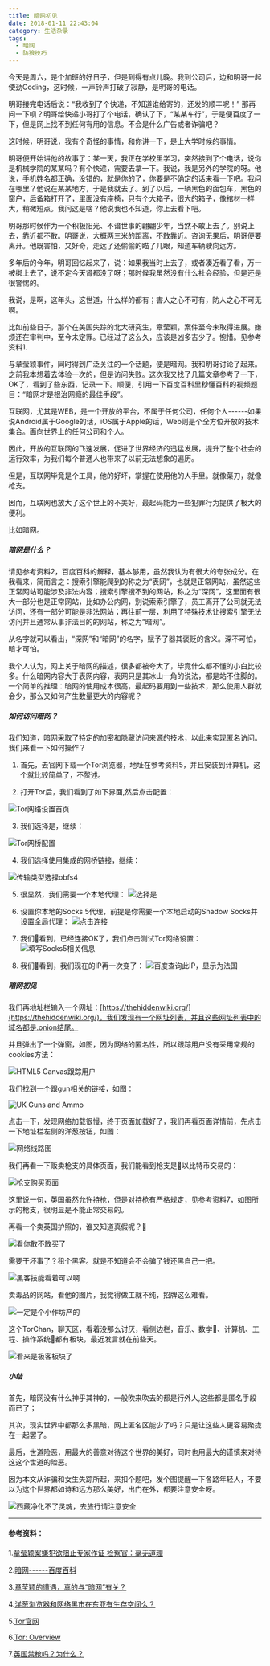 ```yaml
---
title: 暗网初见
date: 2018-01-11 22:43:04
category: 生活杂录
tags:
  - 暗网
  - 防狼技巧
---
```


今天是周六，是个加班的好日子，但是到得有点儿晚。我到公司后，边和明哥一起使劲Coding，这时候，一声铃声打破了寂静，是明哥的电话。

明哥接完电话后说：“我收到了个快递，不知道谁给寄的，还发的顺丰呢！”  那再问一下呗？明哥给快递小哥打了个电话，确认了下，“某某车行”，于是便百度了一下，但是网上找不到任何有用的信息。不会是什么广告或者诈骗吧？

这时候，明哥说，我有个奇怪的事情，和你讲一下，是上大学时候的事情。

<!--more-->

明哥便开始讲他的故事了：某一天，我正在学校里学习，突然接到了个电话，说你是机械学院的某某吗？有个快递，需要去拿一下。我说，我是另外的学院的呀。他说，手机姓名都正确，没错的，就是你的了，你要是不确定的话来看一下吧。我问在哪里？他说在某某地方，于是我就去了。到了以后，一辆黑色的面包车，黑色的窗户，后备箱打开了，里面没有座椅，只有个大箱子，很大的箱子，像棺材一样大，稍微短点。我问这是啥？他说我也不知道，你上去看下吧。

明哥那时候作为一个积极阳光、不谙世事的翩翩少年，当然不敢上去了。别说上去，靠近都不敢。明哥说，大概两三米的距离，不敢靠近。咨询无果后，明哥便要离开。他既害怕，又好奇，走远了还偷偷的瞄了几眼，知道车辆驶向远方。

多年后的今年，明哥回忆起来了，说：如果我当时上去了，或者凑近看了看，万一被绑上去了，说不定今天肾都没了呀；那时候我虽然没有什么社会经验，但是还是很警惕的。

我说，是啊，这年头，这世道，什么样的都有；害人之心不可有，防人之心不可无啊。

比如前些日子，那个在美国失踪的北大研究生，章莹颖，案件至今未取得进展。嫌烦还在审判中，至今未定罪。已经过了这么久，应该是凶多吉少了。惋惜。见参考资料1.

与章莹颖事件，同时得到广泛关注的一个话题，便是暗网。我和明哥讨论了起来。之前我本想着去体验一次的，但是访问失败。这次我又找了几篇文章参考了一下，OK了，看到了些东西，记录一下。顺便，引用一下百度百科里秒懂百科的视频题目：“暗网才是根治网瘾的最佳手段”。

互联网，尤其是WEB，是一个开放的平台，不属于任何公司，任何个人------如果说Android属于Google的话，iOS属于Apple的话，Web则是个全方位开放的技术集合。面向世界上的任何公司和个人。

因此，开放的互联网的飞速发展，促进了世界经济的迅猛发展，提升了整个社会的运行效率，为我们每个普通人也带来了以前无法想象的遍历。

但是，互联网毕竟是个工具，他的好坏，掌握在使用他的人手里。就像菜刀，就像枪支。

因而，互联网也放大了这个世上的不美好，最起码能为一些犯罪行为提供了极大的便利。


比如暗网。

##### 暗网是什么？

请见参考资料2，百度百科的解释，基本够用，虽然我认为有很大的夸张成分。在我看来，简而言之：搜索引擎能爬到的称之为“表网”，也就是正常网站，虽然这些正常网站可能涉及非法内容；搜索引擎搜不到的网站，称之为“深网”，这里面有很大一部分也是正常网站，比如办公内网，别说索索引擎了，员工离开了公司就无法访问，还有一部分可能是非法网站；再往前一层，利用了特殊技术让搜索引擎无法访问并且通常从事非法目的的网站，称之为“暗网”。

从名字就可以看出，“深网”和“暗网”的名字，赋予了器其褒贬的含义。深不可怕，暗才可怕。

我个人认为，网上关于暗网的描述，很多都被夸大了，毕竟什么都不懂的小白比较多。什么暗网内容大于表网内容，表网只是其冰山一角的说法，都是站不住脚的。一个简单的推理：暗网的使用成本很高，最起码要用到一些技术，那么使用人群就会少，那么又如何产生数量更大的内容呢？


##### 如何访问暗网？

我们知道，暗网采取了特定的加密和隐藏访问来源的技术，以此来实现匿名访问。我们来看一下如何操作？

1. 首先，去官网下载一个Tor浏览器，地址在参考资料5，并且安装到计算机，这个就比较简单了，不赘述。

2. 打开Tor后，我们看到了如下界面,然后点击配置：

![Tor网络设置首页](暗网初见/1.jpg)

3. 我们选择是，继续：

![Tor网桥配置](暗网初见/2.jpg)

4. 我们选择使用集成的网桥链接，继续：

![传输类型选择obfs4](暗网初见/3.jpg)

5. 很显然，我们需要一个本地代理：
![选择是](暗网初见/4.jpg)

6. 设置你本地的Socks 5代理，前提是你需要一个本地启动的Shadow Socks并设置全局代理：
![点击连接](暗网初见/5.jpg)

7. 我们看到，已经连接OK了，我们点击测试Tor网络设置：
![填写Socks5相关信息](暗网初见/6.jpg)

8. 我们看到，我们现在的IP再一次变了：
![百度查询此IP，显示为法国](暗网初见/7.jpg)


##### 暗网初见

我们再地址栏输入一个网址：[https://thehiddenwiki.org/](https://thehiddenwiki.org/)，我们发现有一个网址列表，并且这些网址列表中的域名都是.onion结尾。

并且弹出了一个弹窗，如图，因为网络的匿名性，所以跟踪用户没有采用常规的cookies方法：

![HTML5 Canvas跟踪用户](暗网初见/8.png)

我们找到一个跟gun相关的链接，如图：

![UK Guns and Ammo](暗网初见/9.png)

点击一下，发现网络加载很慢，终于页面加载好了，我们再看页面详情前，先点击一下地址栏左侧的洋葱按钮，如图：

![网络线路图](暗网初见/10.png)

我们再看一下贩卖枪支的具体页面，我们能看到枪支是以比特币交易的：

![枪支购买页面](暗网初见/11.png)

这里说一句，英国虽然允许持枪，但是对持枪有严格规定，见参考资料7，如图所示的枪支，很明显是不能正常交易的。

再看一个卖英国护照的，谁又知道真假呢？

![看你敢不敢买了](暗网初见/12.png)

需要干坏事了？租个黑客。就是不知道会不会骗了钱还黑自己一把。

![黑客技能看着可以啊](暗网初见/13.png)

卖毒品的网站，看他的图片，我觉得做工就不纯，招牌这么难看。

![一定是个小作坊产的](暗网初见/14.png)

这个TorChan，聊天区，看着没那么讨厌，看侧边栏，音乐、数学、计算机、工程、操作系统都有板块，最近发言就在前些天。

![看来是极客板块了](暗网初见/15.png)


##### 小结

首先，暗网没有什么神乎其神的，一般吹来吹去的都是行外人,这些都是匿名手段而已了；

其次，现实世界中都那么多黑暗，网上匿名区能少了吗？只是让这些人更容易聚拢在一起罢了。

最后，世道险恶，用最大的善意对待这个世界的美好，同时也用最大的谨慎来对待这这个世道的险恶。

因为本文从诈骗和女生失踪所起，来扣个题吧，发个图提醒一下各路年轻人，不要以为这个世界都如诗和远方那么美好，出门在外，都要注意安全呀。

![西藏净化不了灵魂，去旅行请注意安全](暗网初见/16.png)


---
#### 参考资料：

1.[章莹颖案嫌犯欲阻止专家作证 检察官：毫无道理](http://world.huanqiu.com/article/2018-01/11520127.html)

2.[暗网------百度百科](https://baike.baidu.com/item/%E6%9A%97%E7%BD%91/8694490?fr=aladdin)

3.[章莹颖的遭遇，真的与“暗网”有关？](http://news.youth.cn/kj/201707/t20170724_10361419.htm)

4.[洋葱浏览器和网络黑市在东亚有生存空间么？](https://www.zhihu.com/question/30668461)

5.[Tor官网](https://www.torproject.org)

6.[Tor: Overview](https://www.torproject.org/about/overview.html.en#thesolution)

7.[英国禁枪吗？为什么？](https://www.zhihu.com/question/28296890)
